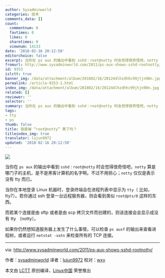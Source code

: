 ```yaml
---
author: Sysadminworld
categories: 技术
comments_data: []
count:
  commentnum: 0
  favtimes: 0
  likes: 0
  sharetimes: 0
  viewnum: 14133
date: '2018-02-16 20:12:50'
editorchoice: false
excerpt: 当你在 ps aux 的输出中看到 sshd：root@notty 时会觉得很奇怪吧，notty 算是哪门子的主机，是不是黑客计算机的名字啊。
fromurl: http://www.sysadminworld.com/2011/ps-aux-shows-sshd-rootnotty/
id: 9353
islctt: true
banner_img: /data/attachment/album/201802/16/201244lhzdhhc99jtjn90n.jpg
permalink: /article-9353-1.html
index_img: /data/attachment/album/201802/16/201244lhzdhhc99jtjn90n.jpg.thumb.jpg
related: []
reviewer: ''
selector: ''
summary: 当你在 ps aux 的输出中看到 sshd：root@notty 时会觉得很奇怪吧，notty 算是哪门子的主机，是不是黑客计算机的名字啊。
tags:
- tty
- ps
thumb: false
title: 我是被 “root@notty” 黑了吗？
titleindex_img: true
translator: lujun9972
updated: '2018-02-16 20:12:50'
---
```


![](/data/attachment/album/201802/16/201244lhzdhhc99jtjn90n.jpg)


当你在 `ps aux` 的输出中看到 `sshd：root@notty` 时会觉得很奇怪吧，`notty` 算是哪门子的主机，是不是黑客计算机的名字啊。不过不用担心；`notty` 仅仅是表示 没有 tty 而已。


当你在本地登录 Linux 机器时，登录终端会在进程列表中显示为 `tty`（ 比如，tty7）。若你通过 ssh 登录一台远程服务器，则会看到类似 `root@pts/0` 这样的东西。


而若某个连接是由 sftp 或者是由 scp 拷贝文件而创建的，则该连接会会显示成没有 tty （notty）。


如果你仍然想知道服务器上发生了什么事情，可以检查 `ps auxf` 的输出来查看进程树，或者运行 `netstat -vatn` 来检查所有的 TCP 连接。




---


via: <http://www.sysadminworld.com/2011/ps-aux-shows-sshd-rootnotty/>


作者：[sysadminworld](http://www.sysadminworld.com) 译者：[lujun9972](https://github.com/lujun9972) 校对：[wxy](https://github.com/wxy)


本文由 [LCTT](https://github.com/LCTT/TranslateProject) 原创编译，[Linux中国](https://linux.cn/) 荣誉推出
